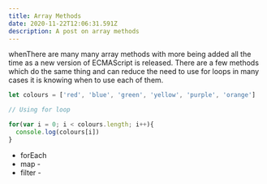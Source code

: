 ```yaml
---
title: Array Methods
date: 2020-11-22T12:06:31.591Z
description: A post on array methods
---
```

whenThere are many many array methods with more being added all the time as a new version of ECMAScript is released. There are a few methods which do the same thing and can reduce the need to use for loops in many cases it is knowing when to use each of them.

```javascript
let colours = ['red', 'blue', 'green', 'yellow', 'purple', 'orange']

// Using for loop

for(var i = 0; i < colours.length; i++){
  console.log(colours[i])
}

```

- forEach
- map - 
- filter -



